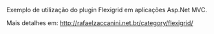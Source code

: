 Exemplo de utilização do plugin Flexigrid em aplicações Asp.Net MVC.

Mais detalhes em:
http://rafaelzaccanini.net.br/category/flexigrid/
